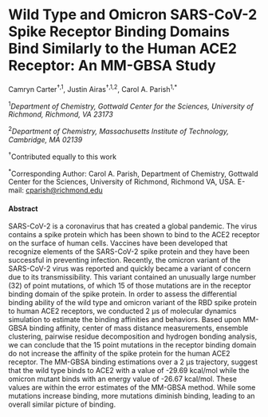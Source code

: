 # Wild Type and Omicron SARS-CoV-2 Spike Receptor Binding Domains Bind Similarly to the Human ACE2 Receptor: An MM-GBSA Study
Camryn Carter<sup>†,1</sup>, Justin Airas<sup>†,1,2</sup>, Carol A. Parish<sup>1,&ast;</sup>

<sup>1</sup>*Department of Chemistry, Gottwald Center for the Sciences, University of Richmond, Richmond, VA 23173*

<sup>2</sup>*Department of Chemistry, Massachusetts Institute of Technology, Cambridge, MA 02139*

<sup>†</sup>Contributed equally to this work

<sup>&ast;</sup>Corresponding Author: Carol A. Parish, Department of Chemistry, Gottwald Center for the Sciences,
University of Richmond, Richmond VA, USA. E-mail: cparish@richmond.edu

#### Abstract
SARS-CoV-2 is a coronavirus that has created a global pandemic. The virus contains a spike protein which has been shown to bind to the ACE2 receptor on the surface of human cells. Vaccines have been developed that recognize elements of the SARS-CoV-2 spike protein and they have been successful in preventing infection. Recently, the omicron variant of the SARS-CoV-2 virus was reported and quickly became a variant of concern due to its transmissibility. This variant contained an unusually large number (32) of point mutations, of which 15 of those mutations are in the receptor binding domain of the spike protein. In order to assess the differential binding ability of the wild type and omicron variant of the RBD spike protein to human ACE2 receptors, we conducted 2 µs of molecular dynamics simulation to estimate the binding affinities and behaviors. Based upon MM-GBSA binding affinity, center of mass distance measurements, ensemble clustering, pairwise residue decomposition and hydrogen bonding analysis, we can conclude that the 15 point mutations in the receptor binding domain do not increase the affinity of the spike protein for the human ACE2 receptor. The MM-GBSA binding estimations over a 2 µs trajectory, suggest that the wild type binds to ACE2 with a value of -29.69 kcal/mol while the omicron mutant binds with an energy value of -26.67 kcal/mol. These values are within the error estimates of the MM-GBSA method. While some mutations increase binding, more mutations diminish binding, leading to an overall similar picture of binding.
